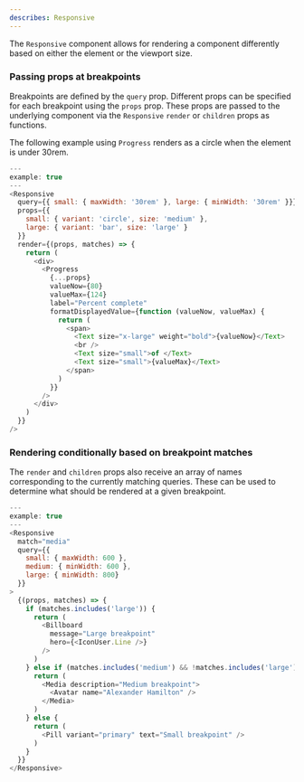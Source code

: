 ```yaml
---
describes: Responsive
---
```


The `Responsive` component allows for rendering a component differently based on either
the element or the viewport size.

### Passing props at breakpoints
Breakpoints are defined by the `query` prop. Different props can be
specified for each breakpoint using the `props` prop. These props are passed to the
underlying component via the `Responsive` `render` or `children` props as functions.

The following example using `Progress` renders as a circle when the element is under 30rem.

```js
---
example: true
---
<Responsive
  query={{ small: { maxWidth: '30rem' }, large: { minWidth: '30rem' }}}
  props={{
    small: { variant: 'circle', size: 'medium' },
    large: { variant: 'bar', size: 'large' }
  }}
  render={(props, matches) => {
    return (
      <div>
        <Progress
          {...props}
          valueNow={80}
          valueMax={124}
          label="Percent complete"
          formatDisplayedValue={function (valueNow, valueMax) {
            return (
              <span>
                <Text size="x-large" weight="bold">{valueNow}</Text>
                <br />
                <Text size="small">of </Text>
                <Text size="small">{valueMax}</Text>
              </span>
            )
          }}
        />
      </div>
    )
  }}
/>
```

### Rendering conditionally based on breakpoint matches
The `render` and `children` props also receive an array of names corresponding to the
currently matching queries. These can be used to determine what should be rendered at a
given breakpoint.

```js
---
example: true
---
<Responsive
  match="media"
  query={{
    small: { maxWidth: 600 },
    medium: { minWidth: 600 },
    large: { minWidth: 800}
  }}
>
  {(props, matches) => {
    if (matches.includes('large')) {
      return (
        <Billboard
          message="Large breakpoint"
          hero={<IconUser.Line />}
        />
      )
    } else if (matches.includes('medium') && !matches.includes('large')) {
      return (
        <Media description="Medium breakpoint">
          <Avatar name="Alexander Hamilton" />
        </Media>
      )
    } else {
      return (
        <Pill variant="primary" text="Small breakpoint" />
      )
    }
  }}
</Responsive>
```
